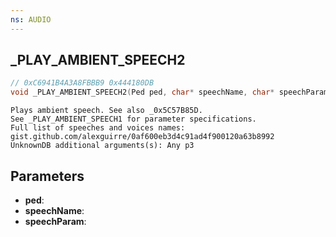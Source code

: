 ```yaml
---
ns: AUDIO
---
```

## _PLAY_AMBIENT_SPEECH2

```c
// 0xC6941B4A3A8FBBB9 0x444180DB
void _PLAY_AMBIENT_SPEECH2(Ped ped, char* speechName, char* speechParam);
```

```
Plays ambient speech. See also _0x5C57B85D.  
See _PLAY_AMBIENT_SPEECH1 for parameter specifications.  
Full list of speeches and voices names: gist.github.com/alexguirre/0af600eb3d4c91ad4f900120a63b8992  
UnknownDB additional arguments(s): Any p3
```

## Parameters
* **ped**: 
* **speechName**: 
* **speechParam**: 

